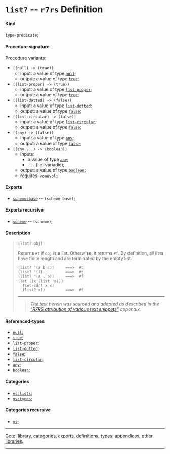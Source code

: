 

<a id='definition__r7rs__list_3f'></a>

# `list?` -- `r7rs` Definition


<a id='definition__r7rs__list_3f__kind'></a>

#### Kind

`type-predicate`;


<a id='definition__r7rs__list_3f__procedure-signature'></a>

#### Procedure signature

Procedure variants:
 * `((null) -> (true))`
   * input: a value of type [`null`](../../r7rs/types/null.md#type__r7rs__null);
   * output: a value of type [`true`](../../r7rs/types/true.md#type__r7rs__true);
 * `((list-proper) -> (true))`
   * input: a value of type [`list-proper`](../../r7rs/types/list-proper.md#type__r7rs__list-proper);
   * output: a value of type [`true`](../../r7rs/types/true.md#type__r7rs__true);
 * `((list-dotted) -> (false))`
   * input: a value of type [`list-dotted`](../../r7rs/types/list-dotted.md#type__r7rs__list-dotted);
   * output: a value of type [`false`](../../r7rs/types/false.md#type__r7rs__false);
 * `((list-circular) -> (false))`
   * input: a value of type [`list-circular`](../../r7rs/types/list-circular.md#type__r7rs__list-circular);
   * output: a value of type [`false`](../../r7rs/types/false.md#type__r7rs__false);
 * `((any) -> (false))`
   * input: a value of type [`any`](../../r7rs/types/any.md#type__r7rs__any);
   * output: a value of type [`false`](../../r7rs/types/false.md#type__r7rs__false);
 * `((any ...) -> (boolean))`
   * inputs:
     * a value of type [`any`](../../r7rs/types/any.md#type__r7rs__any);
     * `...` (i.e. variadic);
   * output: a value of type [`boolean`](../../r7rs/types/boolean.md#type__r7rs__boolean);
   * requires: `vonuvoli`


<a id='definition__r7rs__list_3f__exports'></a>

#### Exports

 * [`scheme:base`](../../r7rs/exports/scheme_3a_base.md#export__r7rs__scheme_3a_base) -- `(scheme base)`;


<a id='definition__r7rs__list_3f__exports-recursive'></a>

#### Exports recursive

 * [`scheme`](../../r7rs/exports/scheme.md#export__r7rs__scheme) -- `(scheme)`;


<a id='definition__r7rs__list_3f__description'></a>

#### Description

> ````
> (list? obj)
> ````
> 
> 
> Returns `#t` if `obj` is a list.  Otherwise, it returns `#f`.
> By definition, all lists have finite length and are terminated by
> the empty list.
> 
> ````
> (list? '(a b c))     ===>  #t
> (list? '())          ===>  #t
> (list? '(a . b))     ===>  #f
> (let ((x (list 'a)))
>   (set-cdr! x x)
>   (list? x))         ===>  #f
> ````
> 
> 
> ----
> > *The text herein was sourced and adapted as described in the ["R7RS attribution of various text snippets"](../../r7rs/appendices/attribution.md#appendix__r7rs__attribution) appendix.*


<a id='definition__r7rs__list_3f__referenced-types'></a>

#### Referenced-types

 * [`null`](../../r7rs/types/null.md#type__r7rs__null);
 * [`true`](../../r7rs/types/true.md#type__r7rs__true);
 * [`list-proper`](../../r7rs/types/list-proper.md#type__r7rs__list-proper);
 * [`list-dotted`](../../r7rs/types/list-dotted.md#type__r7rs__list-dotted);
 * [`false`](../../r7rs/types/false.md#type__r7rs__false);
 * [`list-circular`](../../r7rs/types/list-circular.md#type__r7rs__list-circular);
 * [`any`](../../r7rs/types/any.md#type__r7rs__any);
 * [`boolean`](../../r7rs/types/boolean.md#type__r7rs__boolean);


<a id='definition__r7rs__list_3f__categories'></a>

#### Categories

 * [`vs:lists`](../../vonuvoli/categories/vs_3a_lists.md#category__vonuvoli__vs_3a_lists);
 * [`vs:types`](../../vonuvoli/categories/vs_3a_types.md#category__vonuvoli__vs_3a_types);


<a id='definition__r7rs__list_3f__categories-recursive'></a>

#### Categories recursive

 * [`vs`](../../vonuvoli/categories/vs.md#category__vonuvoli__vs);

----

Goto: [library](../../r7rs/_index.md#library__r7rs), [categories](../../r7rs/categories/_index.md#toc__r7rs__categories), [exports](../../r7rs/exports/_index.md#toc__r7rs__exports), [definitions](../../r7rs/definitions/_index.md#toc__r7rs__definitions), [types](../../r7rs/types/_index.md#toc__r7rs__types), [appendices](../../r7rs/appendices/_index.md#toc__r7rs__appendices), other [libraries](../../_libraries.md#toc__libraries).

----

